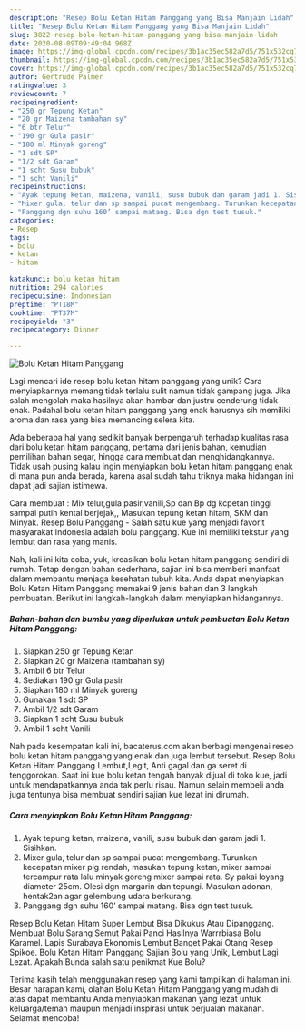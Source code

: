```yaml
---
description: "Resep Bolu Ketan Hitam Panggang yang Bisa Manjain Lidah"
title: "Resep Bolu Ketan Hitam Panggang yang Bisa Manjain Lidah"
slug: 3822-resep-bolu-ketan-hitam-panggang-yang-bisa-manjain-lidah
date: 2020-08-09T09:49:04.968Z
image: https://img-global.cpcdn.com/recipes/3b1ac35ec582a7d5/751x532cq70/bolu-ketan-hitam-panggang-foto-resep-utama.jpg
thumbnail: https://img-global.cpcdn.com/recipes/3b1ac35ec582a7d5/751x532cq70/bolu-ketan-hitam-panggang-foto-resep-utama.jpg
cover: https://img-global.cpcdn.com/recipes/3b1ac35ec582a7d5/751x532cq70/bolu-ketan-hitam-panggang-foto-resep-utama.jpg
author: Gertrude Palmer
ratingvalue: 3
reviewcount: 7
recipeingredient:
- "250 gr Tepung Ketan"
- "20 gr Maizena tambahan sy"
- "6 btr Telur"
- "190 gr Gula pasir"
- "180 ml Minyak goreng"
- "1 sdt SP"
- "1/2 sdt Garam"
- "1 scht Susu bubuk"
- "1 scht Vanili"
recipeinstructions:
- "Ayak tepung ketan, maizena, vanili, susu bubuk dan garam jadi 1. Sisihkan."
- "Mixer gula, telur dan sp sampai pucat mengembang. Turunkan kecepatan mixer plg rendah, masukan tepung ketan, mixer sampai tercampur rata lalu minyak goreng mixer sampai rata. Sy pakai loyang diameter 25cm. Olesi dgn margarin dan tepungi. Masukan adonan, hentak2an agar gelembung udara berkurang."
- "Panggang dgn suhu 160’ sampai matang. Bisa dgn test tusuk."
categories:
- Resep
tags:
- bolu
- ketan
- hitam

katakunci: bolu ketan hitam 
nutrition: 294 calories
recipecuisine: Indonesian
preptime: "PT18M"
cooktime: "PT37M"
recipeyield: "3"
recipecategory: Dinner

---
```



![Bolu Ketan Hitam Panggang](https://img-global.cpcdn.com/recipes/3b1ac35ec582a7d5/751x532cq70/bolu-ketan-hitam-panggang-foto-resep-utama.jpg)

Lagi mencari ide resep bolu ketan hitam panggang yang unik? Cara menyiapkannya memang tidak terlalu sulit namun tidak gampang juga. Jika salah mengolah maka hasilnya akan hambar dan justru cenderung tidak enak. Padahal bolu ketan hitam panggang yang enak harusnya sih memiliki aroma dan rasa yang bisa memancing selera kita.

Ada beberapa hal yang sedikit banyak berpengaruh terhadap kualitas rasa dari bolu ketan hitam panggang, pertama dari jenis bahan, kemudian pemilihan bahan segar, hingga cara membuat dan menghidangkannya. Tidak usah pusing kalau ingin menyiapkan bolu ketan hitam panggang enak di mana pun anda berada, karena asal sudah tahu triknya maka hidangan ini dapat jadi sajian istimewa.

Cara membuat : Mix telur,gula pasir,vanili,Sp dan Bp dg kcpetan tinggi sampai putih kental berjejak,, Masukan tepung ketan hitam, SKM dan Minyak. Resep Bolu Panggang - Salah satu kue yang menjadi favorit masyarakat Indonesia adalah bolu panggang. Kue ini memiliki tekstur yang lembut dan rasa yang manis.


Nah, kali ini kita coba, yuk, kreasikan bolu ketan hitam panggang sendiri di rumah. Tetap dengan bahan sederhana, sajian ini bisa memberi manfaat dalam membantu menjaga kesehatan tubuh kita. Anda dapat menyiapkan Bolu Ketan Hitam Panggang memakai 9 jenis bahan dan 3 langkah pembuatan. Berikut ini langkah-langkah dalam menyiapkan hidangannya.

<!--inarticleads1-->

##### Bahan-bahan dan bumbu yang diperlukan untuk pembuatan Bolu Ketan Hitam Panggang:

1. Siapkan 250 gr Tepung Ketan
1. Siapkan 20 gr Maizena (tambahan sy)
1. Ambil 6 btr Telur
1. Sediakan 190 gr Gula pasir
1. Siapkan 180 ml Minyak goreng
1. Gunakan 1 sdt SP
1. Ambil 1/2 sdt Garam
1. Siapkan 1 scht Susu bubuk
1. Ambil 1 scht Vanili


Nah pada kesempatan kali ini, bacaterus.com akan berbagi mengenai resep bolu ketan hitam panggang yang enak dan juga lembut tersebut. Resep Bolu Ketan Hitam Panggang Lembut,Legit, Anti gagal dan ga seret di tenggorokan. Saat ini kue bolu ketan tengah banyak dijual di toko kue, jadi untuk mendapatkannya anda tak perlu risau. Namun selain membeli anda juga tentunya bisa membuat sendiri sajian kue lezat ini dirumah. 

<!--inarticleads2-->

##### Cara menyiapkan Bolu Ketan Hitam Panggang:

1. Ayak tepung ketan, maizena, vanili, susu bubuk dan garam jadi 1. Sisihkan.
1. Mixer gula, telur dan sp sampai pucat mengembang. Turunkan kecepatan mixer plg rendah, masukan tepung ketan, mixer sampai tercampur rata lalu minyak goreng mixer sampai rata. Sy pakai loyang diameter 25cm. Olesi dgn margarin dan tepungi. Masukan adonan, hentak2an agar gelembung udara berkurang.
1. Panggang dgn suhu 160’ sampai matang. Bisa dgn test tusuk.


Resep Bolu Ketan Hitam Super Lembut Bisa Dikukus Atau Dipanggang. Membuat Bolu Sarang Semut Pakai Panci Hasilnya Warrrbiasa Bolu Karamel. Lapis Surabaya Ekonomis Lembut Banget Pakai Otang Resep Spikoe. Bolu Ketan Hitam Panggang Sajian Bolu yang Unik, Lembut Lagi Lezat. Apakah Bunda salah satu penikmat Kue Bolu? 

Terima kasih telah menggunakan resep yang kami tampilkan di halaman ini. Besar harapan kami, olahan Bolu Ketan Hitam Panggang yang mudah di atas dapat membantu Anda menyiapkan makanan yang lezat untuk keluarga/teman maupun menjadi inspirasi untuk berjualan makanan. Selamat mencoba!
